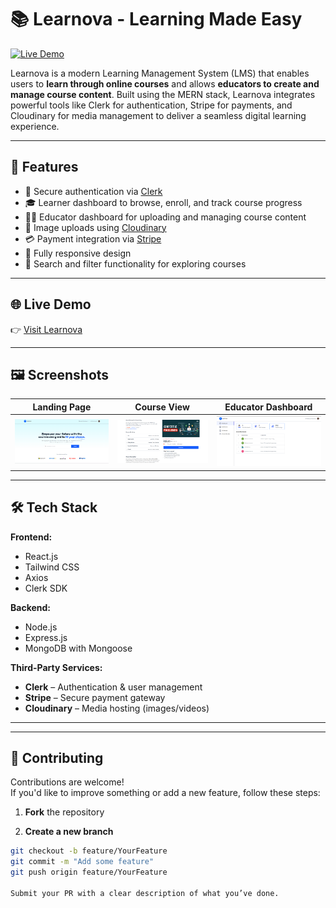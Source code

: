 # 📚 Learnova - Learning Made Easy

[![Live Demo](https://img.shields.io/badge/Live%20Site-Visit%20Now-blue)](https://learnova-frontend.vercel.app/)


Learnova is a modern Learning Management System (LMS) that enables users to **learn through online courses** and allows **educators to create and manage course content**. Built using the MERN stack, Learnova integrates powerful tools like Clerk for authentication, Stripe for payments, and Cloudinary for media management to deliver a seamless digital learning experience.

---

## 🚀 Features

- 🔐 Secure authentication via [Clerk](https://clerk.dev/)
- 🎓 Learner dashboard to browse, enroll, and track course progress
- 🧑‍🏫 Educator dashboard for uploading and managing course content
- 🎥 Image uploads using [Cloudinary](https://cloudinary.com/)
- 💳 Payment integration via [Stripe](https://stripe.com/)
- 📱 Fully responsive design
- 🔎 Search and filter functionality for exploring courses

---

## 🌐 Live Demo

👉 [Visit Learnova](https://learnova-frontend.vercel.app/)

---

## 🖼️ Screenshots

| Landing Page | Course View | Educator Dashboard |
|--------------|-------------|---------------------|
| ![](screenshots/landing.png) | ![](screenshots/course_description.png) | ![](screenshots/educator_dashboard.png) |
---

## 🛠️ Tech Stack

**Frontend:**
- React.js
- Tailwind CSS
- Axios
- Clerk SDK

**Backend:**
- Node.js
- Express.js
- MongoDB with Mongoose

**Third-Party Services:**
- **Clerk** – Authentication & user management
- **Stripe** – Secure payment gateway
- **Cloudinary** – Media hosting (images/videos)

---


---
## 🤝 Contributing

Contributions are welcome!  
If you'd like to improve something or add a new feature, follow these steps:

1. **Fork** the repository

2. **Create a new branch**  
```bash
git checkout -b feature/YourFeature
git commit -m "Add some feature"
git push origin feature/YourFeature

Submit your PR with a clear description of what you’ve done.


